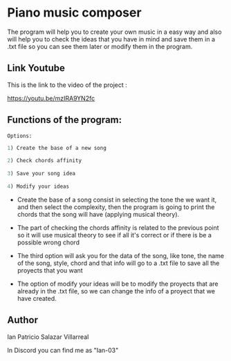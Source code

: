 # Piano music composer
The program will help you to create your own music in a easy way and also will help you to check the ideas that you have in mind and save them in a .txt file so you can see them later or modify them in the program. 


## Link Youtube

This is the link to the video of the project :

https://youtu.be/mzIRA9YN2fc


## Functions of the program:

```python
Options:

1) Create the base of a new song

2) Check chords affinity 
 
3) Save your song idea
 
4) Modify your ideas
```

* Create the base of a song consist in selecting the tone the we want it, and then select the complexity, then the program is going to print the chords that the song will have (applying musical theory).


* The part of checking the chords affinity is related to the previous point so it will use musical theory to see if all it's correct or if there is be a possible wrong chord


* The third option will ask you for the data of the song, like tone, the name of the song, style, chord and that info will go to a .txt file to save all the proyects that you want


* The option of modify your ideas will be to modify the proyects that are already in the .txt file, so we can change the info of a proyect that we have created.


## Author
Ian Patricio Salazar Villarreal

In Discord you can find me as "Ian-03"
